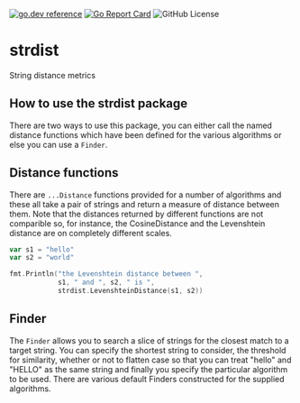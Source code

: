 <!-- Code generated by mkbadge; DO NOT EDIT. START -->
[![go.dev reference](https://img.shields.io/badge/go.dev-reference-green?logo=go)](https://pkg.go.dev/mod/github.com/nickwells/strdist.mod)
[![Go Report Card](https://goreportcard.com/badge/github.com/nickwells/strdist.mod)](https://goreportcard.com/report/github.com/nickwells/strdist.mod)
![GitHub License](https://img.shields.io/github/license/nickwells/strdist.mod)
<!-- Code generated by mkbadge; DO NOT EDIT. END -->

# strdist
String distance metrics

## How to use the strdist package

There are two ways to use this package, you can either call the named
distance functions which have been defined for the various algorithms or else
you can use a `Finder`.

## Distance functions

There are `...Distance` functions provided for a number of algorithms and
these all take a pair of strings and return a measure of distance between
them. Note that the distances returned by different functions are not
comparible so, for instance, the CosineDistance and the Levenshtein distance
are on completely different scales.

```go
var s1 = "hello"
var s2 = "world"

fmt.Println("the Levenshtein distance between ",
            s1, " and ", s2, " is ",
			strdist.LevenshteinDistance(s1, s2))
```

## Finder

The `Finder` allows you to search a slice of strings for the closest match to
a target string. You can specify the shortest string to consider, the
threshold for similarity, whether or not to flatten case so that you can
treat "hello" and "HELLO" as the same string and finally you specify the
particular algorithm to be used. There are various default Finders
constructed for the supplied algorithms.
